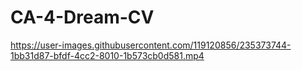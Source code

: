 # CA-4-Dream-CV

https://user-images.githubusercontent.com/119120856/235373744-1bb31d87-bfdf-4cc2-8010-1b573cb0d581.mp4


